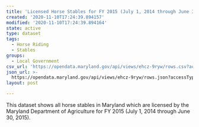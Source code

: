 ```yaml
---
title: 'Licensed Horse Stables for FY 2015 (July 1, 2014 through June 30, 2015)'
created: '2020-11-10T17:24:39.894157'
modified: '2020-11-10T17:24:39.894164'
state: active
type: dataset
tags:
  - Horse Riding
  - Stables
groups:
  - Local Government
csv_url: 'https://opendata.maryland.gov/api/views/ehcz-9ryw/rows.csv?accessType=DOWNLOAD'
json_url: >-
  https://opendata.maryland.gov/api/views/ehcz-9ryw/rows.json?accessType=DOWNLOAD
layout: post

---
```

This dataset shows all horse stables in Maryland which are licensed by the Maryland Department of Agriculture for FY 2015 (July 1, 2014 through June 30, 2015).
